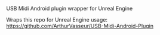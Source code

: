 USB Midi Android plugin wrapper for Unreal Engine

Wraps this repo for Unreal Engine usage: https://github.com/ArthurVasseur/USB-Midi-Android-Plugin
